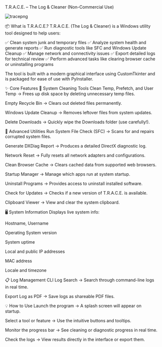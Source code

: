 T.R.A.C.E. – The Log & Cleaner (Non-Commercial Use)

![tracepng](https://github.com/user-attachments/assets/6c14139d-4767-4e1f-adf9-26829ea7a498)

📦 What is T.R.A.C.E.?
T.R.A.C.E. (The Log & Cleaner) is a Windows utility tool designed to help users:

✅ Clean system junk and temporary files
✅ Analyze system health and generate reports
✅ Run diagnostic tools like SFC and Windows Update Cleanup
✅ Manage network and connectivity issues
✅ Export detailed logs for technical review
✅ Perform advanced tasks like clearing browser cache or uninstalling programs

The tool is built with a modern graphical interface using CustomTkinter and is packaged for ease of use with PyInstaller.

✨ Core Features
🧹 System Cleaning Tools
Clean Temp, Prefetch, and User Temp → Frees up disk space by deleting unnecessary temp files.

Empty Recycle Bin → Clears out deleted files permanently.

Windows Update Cleanup → Removes leftover files from system updates.

Delete Downloads → Quickly wipe the Downloads folder (use carefully!).

🔧 Advanced Utilities
Run System File Check (SFC) → Scans for and repairs corrupted system files.

Generate DXDiag Report → Produces a detailed DirectX diagnostic log.

Network Reset → Fully resets all network adapters and configurations.

Clean Browser Cache → Clears cached data from supported web browsers.

Startup Manager → Manage which apps run at system startup.

Uninstall Programs → Provides access to uninstall installed software.

Check for Updates → Checks if a new version of T.R.A.C.E. is available.

Clipboard Viewer → View and clear the system clipboard.

🖥️ System Information
Displays live system info:

Hostname, Username

Operating System version

System uptime

Local and public IP addresses

MAC address

Locale and timezone

📋 Log Management
CLI Log Search → Search through command-line logs in real time.

Export Log as PDF → Save logs as shareable PDF files.

💡 How to Use
Launch the program → A splash screen will appear on startup.

Select a tool or feature → Use the intuitive buttons and tooltips.

Monitor the progress bar → See cleaning or diagnostic progress in real time.

Check the logs → View results directly in the interface or export them.
